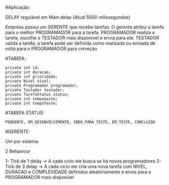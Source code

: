 #Aplicação:

DELAY regulável em Main.delay (Atual 5000 milissegundos)

Empresa possui um GERENTE que recebe tarefas.
O gerente atribui a tarefa para o melhor PROGRAMADOR para a tarefa.
PROGRAMADOR realiza a tarefa, escolhe o TESTADOR mais disponivel e envia para ele.
TESTADOR valida a tarefa, a tarefa pode ser definida como realizada ou enviada de volta para o PROGRAMADOR para correção


#TAREFA:

	private int id;
	private int duracao;
	private int prioridade;
	private Nivel nivel;
	private Programador programador;
	private Testador testador;
	private TarefaStatus status;
	private int tempoGasto;
	private int tempoTeste;


#TAREFA STATUS:

	PENDENTE, EM_DESENVOLVIMENTO, INDO_PARA_TESTE, EM_TESTE, CONCLUIDO


#GERENTE:

Um por sistema

2 Behaviour

1- Tick de 1 delay -> A cada ciclo ele busca se há novos programadores
2- Tick de 3 delay -> A cada ciclo ele cria uma nova tarefa com NIVEL, DURACAO e COMPLEXIDADE definidos aleatóriamente
 e envia para o PROGRAMADOR mais disponível



 
